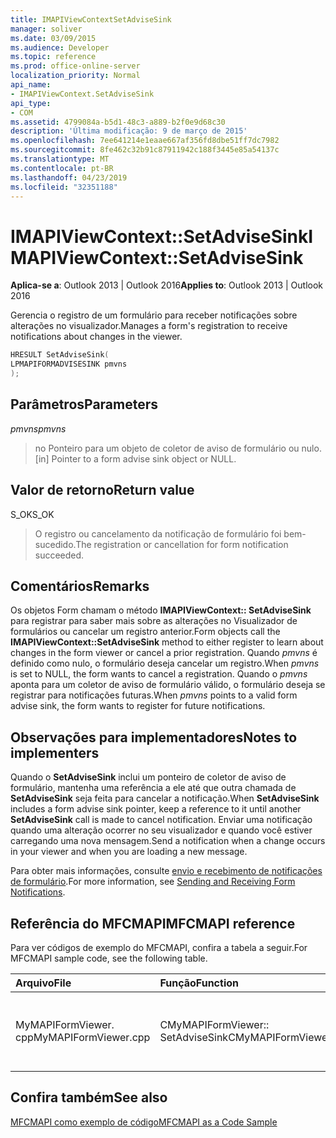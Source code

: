 ```yaml
---
title: IMAPIViewContextSetAdviseSink
manager: soliver
ms.date: 03/09/2015
ms.audience: Developer
ms.topic: reference
ms.prod: office-online-server
localization_priority: Normal
api_name:
- IMAPIViewContext.SetAdviseSink
api_type:
- COM
ms.assetid: 4799084a-b5d1-48c3-a889-b2f0e9d68c30
description: 'Última modificação: 9 de março de 2015'
ms.openlocfilehash: 7ee641214e1eaae667af356fd8dbe51ff7dc7982
ms.sourcegitcommit: 8fe462c32b91c87911942c188f3445e85a54137c
ms.translationtype: MT
ms.contentlocale: pt-BR
ms.lasthandoff: 04/23/2019
ms.locfileid: "32351188"
---
```

# <a name="imapiviewcontextsetadvisesink"></a><span data-ttu-id="4e498-103">IMAPIViewContext::SetAdviseSink</span><span class="sxs-lookup"><span data-stu-id="4e498-103">IMAPIViewContext::SetAdviseSink</span></span>

  
  
<span data-ttu-id="4e498-104">**Aplica-se a**: Outlook 2013 | Outlook 2016</span><span class="sxs-lookup"><span data-stu-id="4e498-104">**Applies to**: Outlook 2013 | Outlook 2016</span></span> 
  
<span data-ttu-id="4e498-105">Gerencia o registro de um formulário para receber notificações sobre alterações no visualizador.</span><span class="sxs-lookup"><span data-stu-id="4e498-105">Manages a form's registration to receive notifications about changes in the viewer.</span></span> 
  
```cpp
HRESULT SetAdviseSink(
LPMAPIFORMADVISESINK pmvns
);
```

## <a name="parameters"></a><span data-ttu-id="4e498-106">Parâmetros</span><span class="sxs-lookup"><span data-stu-id="4e498-106">Parameters</span></span>

 <span data-ttu-id="4e498-107">_pmvns_</span><span class="sxs-lookup"><span data-stu-id="4e498-107">_pmvns_</span></span>
  
> <span data-ttu-id="4e498-108">no Ponteiro para um objeto de coletor de aviso de formulário ou nulo.</span><span class="sxs-lookup"><span data-stu-id="4e498-108">[in] Pointer to a form advise sink object or NULL.</span></span>
    
## <a name="return-value"></a><span data-ttu-id="4e498-109">Valor de retorno</span><span class="sxs-lookup"><span data-stu-id="4e498-109">Return value</span></span>

<span data-ttu-id="4e498-110">S_OK</span><span class="sxs-lookup"><span data-stu-id="4e498-110">S_OK</span></span> 
  
> <span data-ttu-id="4e498-111">O registro ou cancelamento da notificação de formulário foi bem-sucedido.</span><span class="sxs-lookup"><span data-stu-id="4e498-111">The registration or cancellation for form notification succeeded.</span></span>
    
## <a name="remarks"></a><span data-ttu-id="4e498-112">Comentários</span><span class="sxs-lookup"><span data-stu-id="4e498-112">Remarks</span></span>

<span data-ttu-id="4e498-113">Os objetos Form chamam o método **IMAPIViewContext:: SetAdviseSink** para registrar para saber mais sobre as alterações no Visualizador de formulários ou cancelar um registro anterior.</span><span class="sxs-lookup"><span data-stu-id="4e498-113">Form objects call the **IMAPIViewContext::SetAdviseSink** method to either register to learn about changes in the form viewer or cancel a prior registration.</span></span> <span data-ttu-id="4e498-114">Quando _pmvns_ é definido como nulo, o formulário deseja cancelar um registro.</span><span class="sxs-lookup"><span data-stu-id="4e498-114">When  _pmvns_ is set to NULL, the form wants to cancel a registration.</span></span> <span data-ttu-id="4e498-115">Quando o _pmvns_ aponta para um coletor de aviso de formulário válido, o formulário deseja se registrar para notificações futuras.</span><span class="sxs-lookup"><span data-stu-id="4e498-115">When  _pmvns_ points to a valid form advise sink, the form wants to register for future notifications.</span></span> 
  
## <a name="notes-to-implementers"></a><span data-ttu-id="4e498-116">Observações para implementadores</span><span class="sxs-lookup"><span data-stu-id="4e498-116">Notes to implementers</span></span>

<span data-ttu-id="4e498-117">Quando o **SetAdviseSink** inclui um ponteiro de coletor de aviso de formulário, mantenha uma referência a ele até que outra chamada de **SetAdviseSink** seja feita para cancelar a notificação.</span><span class="sxs-lookup"><span data-stu-id="4e498-117">When **SetAdviseSink** includes a form advise sink pointer, keep a reference to it until another **SetAdviseSink** call is made to cancel notification.</span></span> <span data-ttu-id="4e498-118">Enviar uma notificação quando uma alteração ocorrer no seu visualizador e quando você estiver carregando uma nova mensagem.</span><span class="sxs-lookup"><span data-stu-id="4e498-118">Send a notification when a change occurs in your viewer and when you are loading a new message.</span></span> 
  
<span data-ttu-id="4e498-119">Para obter mais informações, consulte [envio e recebimento de notificações de formulário](sending-and-receiving-form-notifications.md).</span><span class="sxs-lookup"><span data-stu-id="4e498-119">For more information, see [Sending and Receiving Form Notifications](sending-and-receiving-form-notifications.md).</span></span>
  
## <a name="mfcmapi-reference"></a><span data-ttu-id="4e498-120">Referência do MFCMAPI</span><span class="sxs-lookup"><span data-stu-id="4e498-120">MFCMAPI reference</span></span>

<span data-ttu-id="4e498-121">Para ver códigos de exemplo do MFCMAPI, confira a tabela a seguir.</span><span class="sxs-lookup"><span data-stu-id="4e498-121">For MFCMAPI sample code, see the following table.</span></span>
  
|<span data-ttu-id="4e498-122">**Arquivo**</span><span class="sxs-lookup"><span data-stu-id="4e498-122">**File**</span></span>|<span data-ttu-id="4e498-123">**Função**</span><span class="sxs-lookup"><span data-stu-id="4e498-123">**Function**</span></span>|<span data-ttu-id="4e498-124">**Comentário**</span><span class="sxs-lookup"><span data-stu-id="4e498-124">**Comment**</span></span>|
|:-----|:-----|:-----|
|<span data-ttu-id="4e498-125">MyMAPIFormViewer. cpp</span><span class="sxs-lookup"><span data-stu-id="4e498-125">MyMAPIFormViewer.cpp</span></span>  <br/> |<span data-ttu-id="4e498-126">CMyMAPIFormViewer:: SetAdviseSink</span><span class="sxs-lookup"><span data-stu-id="4e498-126">CMyMAPIFormViewer::SetAdviseSink</span></span>  <br/> |<span data-ttu-id="4e498-127">MFCMAPI implementa o método **IMAPIViewContext:: SetAdviseSink** nesta função.</span><span class="sxs-lookup"><span data-stu-id="4e498-127">MFCMAPI implements the **IMAPIViewContext::SetAdviseSink** method in this function.</span></span>  <br/> |
   
## <a name="see-also"></a><span data-ttu-id="4e498-128">Confira também</span><span class="sxs-lookup"><span data-stu-id="4e498-128">See also</span></span>



[<span data-ttu-id="4e498-129">MFCMAPI como exemplo de código</span><span class="sxs-lookup"><span data-stu-id="4e498-129">MFCMAPI as a Code Sample</span></span>](mfcmapi-as-a-code-sample.md)

